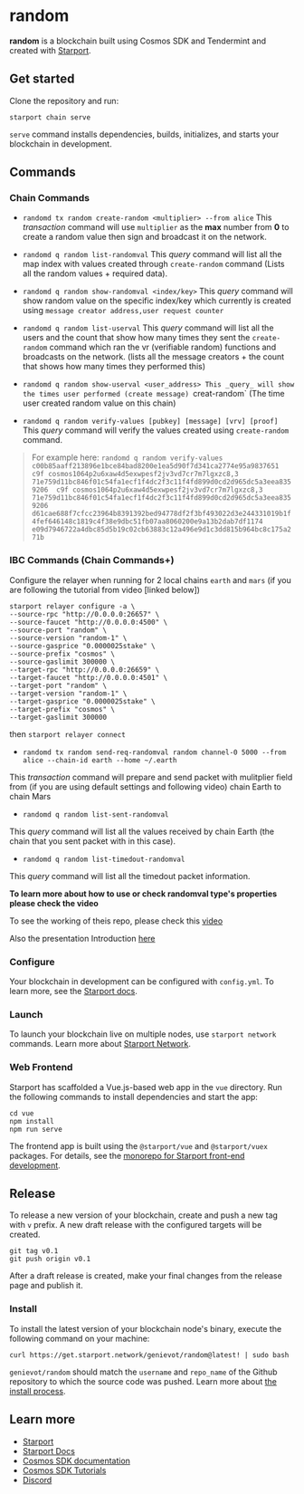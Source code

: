 # random
**random** is a blockchain built using Cosmos SDK and Tendermint and created with [Starport](https://github.com/tendermint/starport).

## Get started

Clone the repository and run:

```
starport chain serve
```

`serve` command installs dependencies, builds, initializes, and starts your blockchain in development.

## Commands

### Chain Commands
- `randomd tx random create-random <multiplier> --from alice`
This _transaction_ command will use `multiplier` as the **max** number from **0** to create a random value then sign and broadcast it on the network.

- `randomd q random list-randomval`
This _query_ command will list all the map index with values created through `create-random` command (Lists all the random values + required data).

- `randomd q random show-randomval <index/key>`
This _query_ command will show random value on the specific index/key which currently is created using `message creator address,user request counter`

- `randomd q random list-userval`
This _query_ command will list all the users and the count that show how many times they sent the `create-random` command which ran the vr (verifiable random) functions and broadcasts on the network. (lists all the message creators + the count that shows how many times they performed this)

- `randomd q random show-userval <user_address>
This _query_ will show the times user performed (create message) `creat-random` (The time user created random value on this chain)

- `randomd q random verify-values [pubkey] [message] [vrv] [proof]`
This _query_ command will verify the values created using `create-random` command.
> For example here: 
> `randomd q random verify-values c00b85aaff213896e1bce84bad8200e1ea5d90f7d341ca2774e95a9837651
c9f cosmos1064p2u6xaw4d5exwpesf2jv3vd7cr7m7lgxzc8,3 71e759d11bc846f01c54fa1ecf1f4dc2f3c11f4fd899d0cd2d965dc5a3eea835 9206 
c9f cosmos1064p2u6xaw4d5exwpesf2jv3vd7cr7m7lgxzc8,3 71e759d11bc846f01c54fa1ecf1f4dc2f3c11f4fd899d0cd2d965dc5a3eea835 9206 
d61cae688f7cfcc23964b8391392bed94778df2f3bf493022d3e244331019b1f4fef646148c1819c4f38e9dbc51fb07aa8060200e9a13b2dab7df1174 
e09d7946722a4dbc85d5b19c02cb63883c12a496e9d1c3dd815b964bc8c175a271b`

### IBC Commands (Chain Commands+)

Configure the relayer when running for 2 local chains `earth` and `mars` (if you are following the tutorial from video [linked below])

```
starport relayer configure -a \
--source-rpc "http://0.0.0.0:26657" \
--source-faucet "http://0.0.0.0:4500" \
--source-port "random" \
--source-version "random-1" \
--source-gasprice "0.0000025stake" \
--source-prefix "cosmos" \
--source-gaslimit 300000 \
--target-rpc "http://0.0.0.0:26659" \
--target-faucet "http://0.0.0.0:4501" \
--target-port "random" \
--target-version "random-1" \
--target-gasprice "0.0000025stake" \
--target-prefix "cosmos" \
--target-gaslimit 300000
```
then
`starport relayer connect`

- `randomd tx random send-req-randomval random channel-0 5000 --from alice --chain-id earth --home ~/.earth`

This _transaction_ command will prepare and send packet with mulitplier field from (if you are using default settings and following video) chain Earth to chain Mars

- `randomd q random list-sent-randomval`

This _query_ command will list all the values received by chain Earth (the chain that you sent packet with in this case).

- `randomd q random list-timedout-randomval`

This _query_ command will list all the timedout packet information.


**To learn more about how to use or check randomval type's properties please check the video**

To see the working of theis repo, please check this [video](https://www.youtube.com/watch?v=gz1xD8-dqe0)

Also the presentation Introduction [here](https://docs.google.com/presentation/d/1mPnI8HJl6iECeXLXSF2vJuNSzN0aVEYVGmIkAqU3Udc/edit?usp=sharing)


### Configure

Your blockchain in development can be configured with `config.yml`. To learn more, see the [Starport docs](https://docs.starport.network).

### Launch

To launch your blockchain live on multiple nodes, use `starport network` commands. Learn more about [Starport Network](https://github.com/tendermint/spn).

### Web Frontend

Starport has scaffolded a Vue.js-based web app in the `vue` directory. Run the following commands to install dependencies and start the app:

```
cd vue
npm install
npm run serve
```

The frontend app is built using the `@starport/vue` and `@starport/vuex` packages. For details, see the [monorepo for Starport front-end development](https://github.com/tendermint/vue).

## Release
To release a new version of your blockchain, create and push a new tag with `v` prefix. A new draft release with the configured targets will be created.

```
git tag v0.1
git push origin v0.1
```

After a draft release is created, make your final changes from the release page and publish it.

### Install
To install the latest version of your blockchain node's binary, execute the following command on your machine:

```
curl https://get.starport.network/genievot/random@latest! | sudo bash
```
`genievot/random` should match the `username` and `repo_name` of the Github repository to which the source code was pushed. Learn more about [the install process](https://github.com/allinbits/starport-installer).


## Learn more

- [Starport](https://github.com/tendermint/starport)
- [Starport Docs](https://docs.starport.network)
- [Cosmos SDK documentation](https://docs.cosmos.network)
- [Cosmos SDK Tutorials](https://tutorials.cosmos.network)
- [Discord](https://discord.gg/cosmosnetwork)

